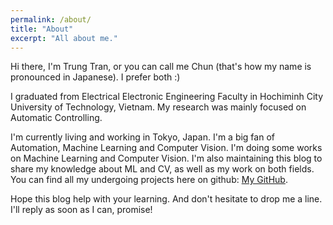 ```yaml
---
permalink: /about/
title: "About"
excerpt: "All about me."
---
```


Hi there, I'm Trung Tran, or you can call me Chun (that's how my name is pronounced in Japanese). I prefer both :)

I graduated from Electrical Electronic Engineering Faculty in Hochiminh City University of Technology, Vietnam. My research was mainly focused on Automatic Controlling.

I'm currently living and working in Tokyo, Japan. I'm a big fan of Automation, Machine Learning and Computer Vision. I'm doing some works on Machine Learning and Computer Vision. I'm also maintaining this blog to share my knowledge about ML and CV, as well as my work on both fields. You can find all my undergoing projects here on github: [My GitHub](https://github.com/ChunML).

Hope this blog help with your learning. And don't hesitate to drop me a line. I'll reply as soon as I can, promise!
